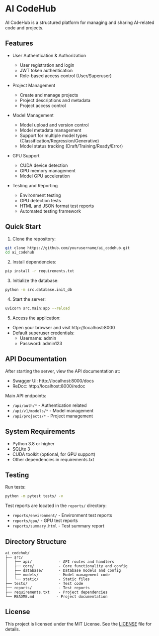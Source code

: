 # AI CodeHub

AI CodeHub is a structured platform for managing and sharing AI-related code and projects.

## Features

- User Authentication & Authorization
  - User registration and login
  - JWT token authentication
  - Role-based access control (User/Superuser)

- Project Management
  - Create and manage projects
  - Project descriptions and metadata
  - Project access control

- Model Management
  - Model upload and version control
  - Model metadata management
  - Support for multiple model types (Classification/Regression/Generative)
  - Model status tracking (Draft/Training/Ready/Error)

- GPU Support
  - CUDA device detection
  - GPU memory management
  - Model GPU acceleration

- Testing and Reporting
  - Environment testing
  - GPU detection tests
  - HTML and JSON format test reports
  - Automated testing framework

## Quick Start

1. Clone the repository:
```bash
git clone https://github.com/yourusername/ai_codehub.git
cd ai_codehub
```

2. Install dependencies:
```bash
pip install -r requirements.txt
```

3. Initialize the database:
```bash
python -m src.database.init_db
```

4. Start the server:
```bash
uvicorn src.main:app --reload
```

5. Access the application:
- Open your browser and visit http://localhost:8000
- Default superuser credentials:
  - Username: admin
  - Password: admin123

## API Documentation

After starting the server, view the API documentation at:
- Swagger UI: http://localhost:8000/docs
- ReDoc: http://localhost:8000/redoc

Main API endpoints:
- `/api/auth/*` - Authentication related
- `/api/v1/models/*` - Model management
- `/api/projects/*` - Project management

## System Requirements

- Python 3.8 or higher
- SQLite 3
- CUDA toolkit (optional, for GPU support)
- Other dependencies in requirements.txt

## Testing

Run tests:
```bash
python -m pytest tests/ -v
```

Test reports are located in the `reports/` directory:
- `reports/environment/` - Environment test reports
- `reports/gpu/` - GPU test reports
- `reports/summary.html` - Test summary report

## Directory Structure

```
ai_codehub/
├── src/
│   ├── api/            - API routes and handlers
│   ├── core/           - Core functionality and config
│   ├── database/       - Database models and config
│   ├── models/         - Model management code
│   └── static/         - Static files
├── tests/              - Test code
├── reports/            - Test reports
├── requirements.txt    - Project dependencies
└── README.md          - Project documentation
```

## License

This project is licensed under the MIT License. See the [LICENSE](LICENSE) file for details.
